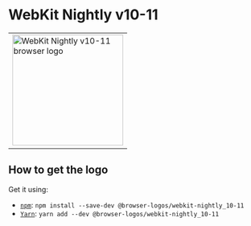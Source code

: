 WebKit Nightly v10-11
=====================

<!-- markdownlint-disable line-length no-inline-html -->
<table>
    <tr height=230>
        <td>
            <a href="https://github.com/alrra/browser-logos/tree/5e2017686ebe7c7ada592a8d95eab70ce4e69157/src/archive/webkit-nightly_10-11">
                <img width=220 src="https://raw.githubusercontent.com/alrra/browser-logos/5e2017686ebe7c7ada592a8d95eab70ce4e69157/src/archive/webkit-nightly_10-11/webkit-nightly_10-11_512x512.png" alt="WebKit Nightly v10-11 browser logo">
            </a>
        </td>
    </tr>
</table>
<!-- markdownlint-enable line-length no-inline-html -->

How to get the logo
-------------------

Get it using:

* [`npm`][npm]: `npm install --save-dev @browser-logos/webkit-nightly_10-11`
* [`Yarn`][yarn]: `yarn add --dev @browser-logos/webkit-nightly_10-11`

<!-- Link labels: -->

[npm]: https://www.npmjs.com/
[yarn]: https://yarnpkg.com/
